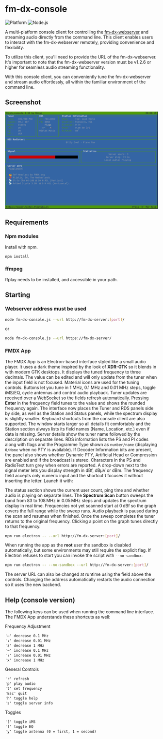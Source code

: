 # fm-dx-console

![Platform](https://img.shields.io/badge/platform-linux%20%7C%20windows%20%7C%20macos-brightgreen)
![Node.js](https://img.shields.io/badge/node-%3E%3D14.x-blue)


A multi-platform console client for controlling the [fm-dx-webserver](https://github.com/NoobishSVK/fm-dx-webserver) and streaming audio directly from the command line. This client enables users to interact with the fm-dx-webserver remotely, providing convenience and flexibility.

To utilize this client, you'll need to provide the URL of the fm-dx-webserver. It's important to note that the fm-dx-webserver version must be v1.2.6 or higher for seamless audio streaming functionality.

With this console client, you can conveniently tune the fm-dx-webserver and stream audio effortlessly, all within the familiar environment of the command line.

## Screenshot

![Screenshot Linux](images/screenshot-Linux.png "Screenshot Linux")

## Requirements

### Npm modules

Install with npm.

```bash
npm install
```

### ffmpeg

ffplay needs to be installed, and accessible in your path.

## Starting

### Webserver address must be used

```bash
node fm-dx-console.js --url http://fm-dx-server:[port]/
```

or

```bash
node fm-dx-console.js --url https://fm-dx-server/
```

### FMDX App

The FMDX App is an Electron-based interface styled like a small audio player. It
uses a dark theme inspired by the look of **XDR-GTK** so it blends in with
modern GTK desktops. It displays the tuned frequency to three decimals. The
value can be edited and will
only update from the tuner when the input field is not focused. Material icons
are used for the tuning controls. Buttons let you tune in 1 MHz, 0.1 MHz and 0.01
MHz steps, toggle iMS/EQ, cycle antennas and control audio
playback. Tuner updates are received over a WebSocket so the fields refresh
automatically. Pressing **Enter** in the frequency field tunes to the value and
shows the rounded frequency again. The interface now places the Tuner and RDS
panels side by side, as well as the Station and Status panels, while the
spectrum display is slightly smaller. Keyboard shortcuts from the console client
are also supported. The window starts larger so all details fit comfortably and
the Station section always lists its field names (Name, Location, etc.) even if
data is missing. Server details show the tuner name followed by the description
on separate lines. RDS information lists the PS and PI codes along with
flags and the Programme Type shown as `number/name` (displaying `0/None` when
no PTY is available). If Decoder Information bits are present, the panel also
shows whether Dynamic PTY, Artificial Head or Compression are enabled and if
the broadcast is stereo. Characters in the PS and RadioText turn grey when
errors are reported. A drop-down next to the signal meter lets you display
strength in dBf, dBµV or dBm. The frequency field accepts only numeric input and the
shortcut **t** focuses it without inserting the letter. Launch it with:

The status section shows the current user count, ping time and whether audio is
playing on separate lines.
The **Spectrum Scan** button sweeps the band from 83 to 108 MHz in 0.05 MHz steps
and updates the spectrum display in real time. Frequencies not yet scanned start
at 0 dBf so the graph covers the full range while the sweep runs. Audio playback
is paused during the scan and resumes when finished. Once the sweep completes
the tuner returns to the original frequency. Clicking a point on the graph tunes
directly to that frequency.

```bash
npm run electron -- --url http://fm-dx-server:[port]/
```

When running the app as the **root** user the sandbox is disabled
automatically, but some environments may still require the explicit flag. If
Electron refuses to start you can invoke the script with `--no-sandbox`:

```bash
npm run electron -- --no-sandbox --url http://fm-dx-server:[port]/
```

The server URL can also be changed at runtime using the field above the
controls. Changing the address automatically restarts the audio connection so it
uses the new backend.

## Help (console version)

The following keys can be used when running the command line interface. The
FMDX App understands these shortcuts as well:

Frequency Adjustment

    '←' decrease 0.1 MHz
    '↓' decrease 0.01 MHz
    'z' decrease 1 MHz
    '→' increase 0.1 MHz
    '↑' increase 0.01 MHz
    'x' increase 1 MHz

General Controls

    'r' refresh
    'p' play audio
    't' set frequency
    'Esc' quit
    'h' toggle help
    's' toggle server info

Toggles

    '[' toggle iMS
    ']' toggle EQ
    'y' toggle antenna (0 = first, 1 = second)
